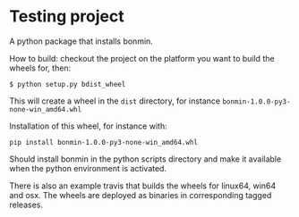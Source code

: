 # Testing project
A python package that installs bonmin.

How to build: checkout the project on the platform you want to build the wheels for, then:

```
$ python setup.py bdist_wheel
```

This will create a wheel in the `dist` directory, for instance `bonmin-1.0.0-py3-none-win_amd64.whl`

Installation of this wheel, for instance with:
```
pip install bonmin-1.0.0-py3-none-win_amd64.whl
```

Should install bonmin in the python scripts directory and make it available when the python environment is activated.

There is also an example travis that builds the wheels for linux64, win64 and osx.
The wheels are deployed as binaries in corresponding tagged releases.